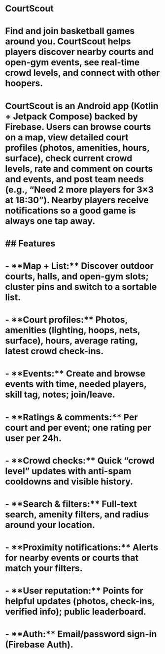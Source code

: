 # CourtScout

# 

# Find and join basketball games around you. CourtScout helps players discover nearby courts and open-gym events, see real-time crowd levels, and connect with other hoopers.

# 

# CourtScout is an Android app (Kotlin + Jetpack Compose) backed by Firebase. Users can browse courts on a map, view detailed court profiles (photos, amenities, hours, surface), check current crowd levels, rate and comment on courts and events, and post team needs (e.g., “Need 2 more players for 3×3 at 18:30”). Nearby players receive notifications so a good game is always one tap away.

# 

# \## Features

# \- \*\*Map + List:\*\* Discover outdoor courts, halls, and open-gym slots; cluster pins and switch to a sortable list.

# \- \*\*Court profiles:\*\* Photos, amenities (lighting, hoops, nets, surface), hours, average rating, latest crowd check-ins.

# \- \*\*Events:\*\* Create and browse events with time, needed players, skill tag, notes; join/leave.

# \- \*\*Ratings \& comments:\*\* Per court and per event; one rating per user per 24h.

# \- \*\*Crowd checks:\*\* Quick “crowd level” updates with anti-spam cooldowns and visible history.

# \- \*\*Search \& filters:\*\* Full-text search, amenity filters, and radius around your location.

# \- \*\*Proximity notifications:\*\* Alerts for nearby events or courts that match your filters.

# \- \*\*User reputation:\*\* Points for helpful updates (photos, check-ins, verified info); public leaderboard.

# \- \*\*Auth:\*\* Email/password sign-in (Firebase Auth).



